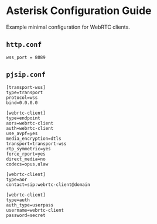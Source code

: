 # Asterisk Configuration Guide

Example minimal configuration for WebRTC clients.

## `http.conf`

```
wss_port = 8089
```

## `pjsip.conf`

```
[transport-wss]
type=transport
protocol=wss
bind=0.0.0.0

[webrtc-client]
type=endpoint
aors=webrtc-client
auth=webrtc-client
use_avpf=yes
media_encryption=dtls
transport=transport-wss
rtp_symmetric=yes
force_rport=yes
direct_media=no
codecs=opus,ulaw

[webrtc-client]
type=aor
contact=sip:webrtc-client@domain

[webrtc-client]
type=auth
auth_type=userpass
username=webrtc-client
password=secret
```

